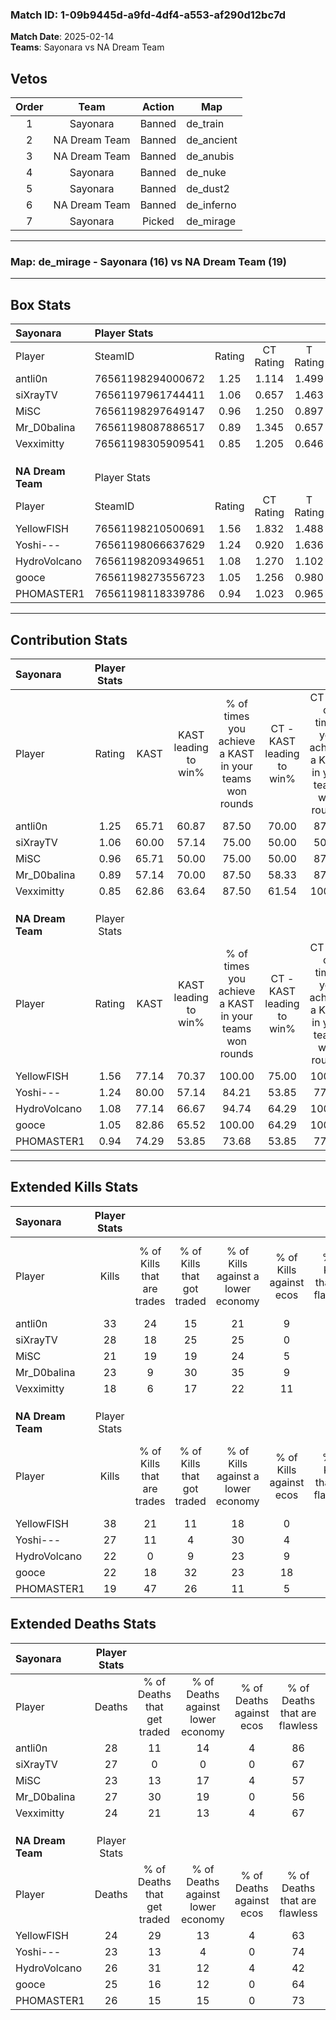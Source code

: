 ### Match ID: 1-09b9445d-a9fd-4df4-a553-af290d12bc7d  
**Match Date**: 2025-02-14  
**Teams**: Sayonara vs NA Dream Team  

## Vetos  

| Order | Team | Action | Map |
| :---: | :--: | :----: | --- |
| 1 | Sayonara | Banned | de_train |
| 2 | NA Dream Team | Banned | de_ancient |
| 3 | NA Dream Team | Banned | de_anubis |
| 4 | Sayonara | Banned | de_nuke |
| 5 | Sayonara | Banned | de_dust2 |
| 6 | NA Dream Team | Banned | de_inferno |
| 7 | Sayonara | Picked | de_mirage |

---  

### **Map**: de_mirage - Sayonara (16) vs NA Dream Team (19)  
---  

## Box Stats  

| **Sayonara**      | Player Stats      |        |           |          |       |       |       |         |        |      |     |
| :- | :- | :-: | :-: | :-: | :-: | :-: | :-: | :-: | :-: | :-: | :-: |
| Player            | SteamID           | Rating | CT Rating | T Rating | KAST  |  ADR  | Kills | Assists | Deaths | K/D  | HS% |
| antli0n           | 76561198294000672 |  1.25  |   1.114   |  1.499   | 65.71 | 96.7  |  33   |    4    |   28   | 1.18 | 36  |
| siXrayTV          | 76561197961744411 |  1.06  |   0.657   |  1.463   | 60.00 | 85.2  |  28   |    4    |   27   | 1.04 | 39  |
| MiSC              | 76561198297649147 |  0.96  |   1.250   |  0.897   | 65.71 | 70.9  |  21   |    8    |   23   | 0.91 | 42  |
| Mr_D0balina       | 76561198087886517 |  0.89  |   1.345   |  0.657   | 57.14 | 73.9  |  23   |    6    |   27   | 0.85 | 65  |
| Vexximitty        | 76561198305909541 |  0.85  |   1.205   |  0.646   | 62.86 | 69.9  |  18   |   11    |   24   | 0.75 | 33  |
|                   |                   |        |           |          |       |       |       |         |        |      |     |
|                   |                   |        |           |          |       |       |       |         |        |      |     |
|                   |                   |        |           |          |       |       |       |         |        |      |     |
| **NA Dream Team** | Player Stats      |        |           |          |       |       |       |         |        |      |     |
| Player            | SteamID           | Rating | CT Rating | T Rating | KAST  |  ADR  | Kills | Assists | Deaths | K/D  | HS% |
| YellowFISH        | 76561198210500691 |  1.56  |   1.832   |  1.488   | 77.14 | 104.5 |  38   |   11    |   24   | 1.58 | 52  |
| Yoshi---          | 76561198066637629 |  1.24  |   0.920   |  1.636   | 80.00 | 82.4  |  27   |    6    |   23   | 1.17 | 40  |
| HydroVolcano      | 76561198209349651 |  1.08  |   1.270   |  1.102   | 77.14 | 85.4  |  22   |   11    |   26   | 0.85 | 36  |
| gooce             | 76561198273556723 |  1.05  |   1.256   |  0.980   | 82.86 | 62.9  |  22   |    8    |   25   | 0.88 | 45  |
| PHOMASTER1        | 76561198118339786 |  0.94  |   1.023   |  0.965   | 74.29 | 69.8  |  19   |   15    |   26   | 0.73 | 36  |
---  

## Contribution Stats  

| **Sayonara**      | Player Stats |       |                      |                                                        |                           |                                                             |                          |                                                            |
| :- | :-: | :-: | :-: | :-: | :-: | :-: | :-: | :-: |
| Player            |    Rating    | KAST  | KAST leading to win% | % of times you achieve a KAST in your teams won rounds | CT - KAST leading to win% | CT - % of times you achieve a KAST in your teams won rounds | T - KAST leading to win% | T - % of times you achieve a KAST in your teams won rounds |
| antli0n           |     1.25     | 65.71 |        60.87         |                         87.50                          |           70.00           |                            87.50                            |          53.85           |                           87.50                            |
| siXrayTV          |     1.06     | 60.00 |        57.14         |                         75.00                          |           50.00           |                            50.00                            |          61.54           |                           100.00                           |
| MiSC              |     0.96     | 65.71 |        50.00         |                         75.00                          |           50.00           |                            87.50                            |          50.00           |                           62.50                            |
| Mr_D0balina       |     0.89     | 57.14 |        70.00         |                         87.50                          |           58.33           |                            87.50                            |          87.50           |                           87.50                            |
| Vexximitty        |     0.85     | 62.86 |        63.64         |                         87.50                          |           61.54           |                           100.00                            |          66.67           |                           75.00                            |
|                   |              |       |                      |                                                        |                           |                                                             |                          |                                                            |
|                   |              |       |                      |                                                        |                           |                                                             |                          |                                                            |
|                   |              |       |                      |                                                        |                           |                                                             |                          |                                                            |
| **NA Dream Team** | Player Stats |       |                      |                                                        |                           |                                                             |                          |                                                            |
| Player            |    Rating    | KAST  | KAST leading to win% | % of times you achieve a KAST in your teams won rounds | CT - KAST leading to win% | CT - % of times you achieve a KAST in your teams won rounds | T - KAST leading to win% | T - % of times you achieve a KAST in your teams won rounds |
| YellowFISH        |     1.56     | 77.14 |        70.37         |                         100.00                         |           75.00           |                           100.00                            |          66.67           |                           100.00                           |
| Yoshi---          |     1.24     | 80.00 |        57.14         |                         84.21                          |           53.85           |                            77.78                            |          60.00           |                           90.00                            |
| HydroVolcano      |     1.08     | 77.14 |        66.67         |                         94.74                          |           64.29           |                           100.00                            |          69.23           |                           90.00                            |
| gooce             |     1.05     | 82.86 |        65.52         |                         100.00                         |           64.29           |                           100.00                            |          66.67           |                           100.00                           |
| PHOMASTER1        |     0.94     | 74.29 |        53.85         |                         73.68                          |           53.85           |                            77.78                            |          53.85           |                           70.00                            |
---  

## Extended Kills Stats  

| **Sayonara**      | Player Stats |                            |                            |                                    |                         |                              |                                 |                                       |                    |           |
| :- | :-: | :-: | :-: | :-: | :-: | :-: | :-: | :-: | :-: | :-: |
| Player            |    Kills     | % of Kills that are trades | % of Kills that got traded | % of Kills against a lower economy | % of Kills against ecos | % of Kills that are flawless | % of Kills that are close duels | % of Kills that are assisted by flash | Pistol Round Kills | AWP Kills |
| antli0n           |      33      |             24             |             15             |                 21                 |            9            |              55              |               12                |                   0                   |         0          |    16     |
| siXrayTV          |      28      |             18             |             25             |                 25                 |            0            |              61              |                4                |                   7                   |         0          |     0     |
| MiSC              |      21      |             19             |             19             |                 24                 |            5            |              71              |                5                |                  10                   |         1          |     3     |
| Mr_D0balina       |      23      |             9              |             30             |                 35                 |            9            |              52              |                9                |                   9                   |         3          |     0     |
| Vexximitty        |      18      |             6              |             17             |                 22                 |           11            |              78              |               11                |                   0                   |         0          |     6     |
|                   |              |                            |                            |                                    |                         |                              |                                 |                                       |                    |           |
|                   |              |                            |                            |                                    |                         |                              |                                 |                                       |                    |           |
|                   |              |                            |                            |                                    |                         |                              |                                 |                                       |                    |           |
| **NA Dream Team** | Player Stats |                            |                            |                                    |                         |                              |                                 |                                       |                    |           |
| Player            |    Kills     | % of Kills that are trades | % of Kills that got traded | % of Kills against a lower economy | % of Kills against ecos | % of Kills that are flawless | % of Kills that are close duels | % of Kills that are assisted by flash | Pistol Round Kills | AWP Kills |
| YellowFISH        |      38      |             21             |             11             |                 18                 |            0            |              61              |                8                |                   0                   |         4          |     0     |
| Yoshi---          |      27      |             11             |             4              |                 30                 |            4            |              67              |                4                |                   4                   |         2          |     9     |
| HydroVolcano      |      22      |             0              |             9              |                 23                 |            9            |              86              |                5                |                   9                   |         1          |     2     |
| gooce             |      22      |             18             |             32             |                 23                 |           18            |              55              |                5                |                   0                   |         1          |     0     |
| PHOMASTER1        |      19      |             47             |             26             |                 11                 |            5            |              63              |                5                |                  11                   |         2          |     0     |
## Extended Deaths Stats  

| **Sayonara**      | Player Stats |                             |                                   |                          |                               |                            |                           |               |
| :- | :-: | :-: | :-: | :-: | :-: | :-: | :-: | :-: |
| Player            |    Deaths    | % of Deaths that get traded | % of Deaths against lower economy | % of Deaths against ecos | % of Deaths that are flawless | % of Deaths that are close | % of Deaths while blinded | Deaths to AWP |
| antli0n           |      28      |             11              |                14                 |            4             |              86               |             4              |             4             |       3       |
| siXrayTV          |      27      |              0              |                 0                 |            0             |              67               |             4              |             4             |       3       |
| MiSC              |      23      |             13              |                17                 |            4             |              57               |             9              |             0             |       1       |
| Mr_D0balina       |      27      |             30              |                19                 |            0             |              56               |             7              |             7             |       1       |
| Vexximitty        |      24      |             21              |                13                 |            4             |              67               |             4              |             4             |       3       |
|                   |              |                             |                                   |                          |                               |                            |                           |               |
|                   |              |                             |                                   |                          |                               |                            |                           |               |
|                   |              |                             |                                   |                          |                               |                            |                           |               |
| **NA Dream Team** | Player Stats |                             |                                   |                          |                               |                            |                           |               |
| Player            |    Deaths    | % of Deaths that get traded | % of Deaths against lower economy | % of Deaths against ecos | % of Deaths that are flawless | % of Deaths that are close | % of Deaths while blinded | Deaths to AWP |
| YellowFISH        |      24      |             29              |                13                 |            4             |              63               |             17             |            13             |       2       |
| Yoshi---          |      23      |             13              |                 4                 |            0             |              74               |             4              |             4             |       5       |
| HydroVolcano      |      26      |             31              |                12                 |            4             |              42               |             12             |             4             |       5       |
| gooce             |      25      |             16              |                12                 |            0             |              64               |             0              |             4             |       4       |
| PHOMASTER1        |      26      |             15              |                15                 |            0             |              73               |             8              |             0             |       9       |
